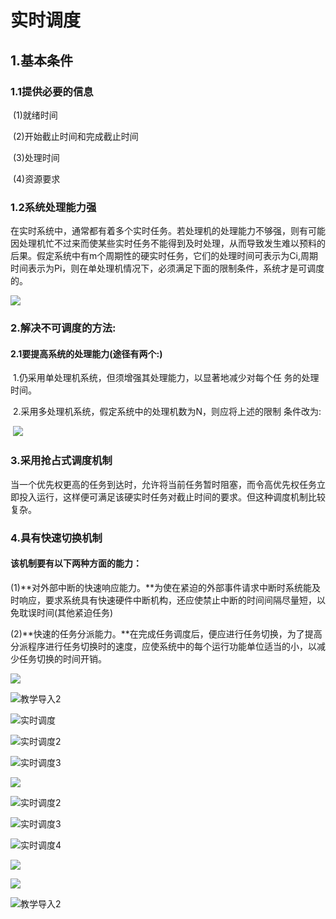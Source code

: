 # 实时调度

## 1.基本条件

### 	1.1提供必要的信息

​			(1)就绪时间

​			(2)开始截止时间和完成截止时间

​			(3)处理时间

​			(4)资源要求

### 	1.2系统处理能力强

​				在实时系统中，通常都有着多个实时任务。若处理机的处理能力不够强，则有可能因处理机忙不过来而使某些实时任务不能得到及时处理，从而导致发生难以预料的后果。假定系统中有m个周期性的硬实时任务，它们的处理时间可表示为Ci,周期时间表示为Pi，则在单处理机情况下，必须满足下面的限制条件，系统才是可调度的。

![](F:\笔记\OS实验记录\assets\公式.png)

### 2.解决不可调度的方法:

#### 			2.1要提高系统的处理能力(途径有两个:)

​						1.仍采用单处理机系统，但须增强其处理能力，以显著地减少对每个任						务的处理时间。

​						2.采用多处理机系统，假定系统中的处理机数为N，则应将上述的限制						条件改为:

​	![](F:\笔记\琐碎知识点\assets\公式2.png)

### 3.采用抢占式调度机制

​	当一个优先权更高的任务到达时，允许将当前任务暂时阻塞，而令高优先权任务立即投入运行，这样便可满足该硬实时任务对截止时间的要求。但这种调度机制比较复杂。

### 4.具有快速切换机制

#### 				该机制要有以下两种方面的能力：

​							(1)**对外部中断的快速响应能力。**为使在紧迫的外部事件请求中断时系统能及时响应，要求系统具有快速硬件中断机构，还应使禁止中断的时间间隔尽量短，以免耽误时间(其他紧迫任务)

​							(2)**快速的任务分派能力。**在完成任务调度后，便应进行任务切换，为了提高分派程序进行任务切换时的速度，应使系统中的每个运行功能单位适当的小，以减少任务切换的时间开销。

![](F:\笔记\琐碎知识点\assets\教学导入.jpg)

![教学导入2](F:\笔记\琐碎知识点\assets\教学导入2.jpg)

![实时调度](F:\笔记\琐碎知识点\assets\实时调度.jpg)

![实时调度2](F:\笔记\琐碎知识点\assets\实时调度2.jpg)

![实时调度3](F:\笔记\琐碎知识点\assets\实时调度3.jpg)

![](F:\笔记\琐碎知识点\assets\实时调度.jpg)

![实时调度2](F:\笔记\琐碎知识点\assets\实时调度2.jpg)

![实时调度3](F:\笔记\琐碎知识点\assets\实时调度3.jpg)

![实时调度4](F:\笔记\琐碎知识点\assets\实时调度4.jpg)

![](F:\笔记\琐碎知识点\assets\总结.jpg)

![](F:\笔记\琐碎知识点\assets\教学导入.jpg)

![教学导入2](F:\笔记\琐碎知识点\assets\教学导入2.jpg)